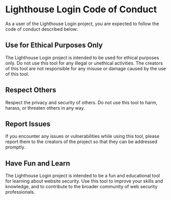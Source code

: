 <h1>Lighthouse Login Code of Conduct</h1>
	<p>As a user of the Lighthouse Login project, you are expected to follow the code of conduct described below:</p>
	<h2>Use for Ethical Purposes Only</h2>
	<p>The Lighthouse Login project is intended to be used for ethical purposes only. Do not use this tool for any illegal or unethical activities. The creators of this tool are not responsible for any misuse or damage caused by the use of this tool.</p>
	<h2>Respect Others</h2>
	<p>Respect the privacy and security of others. Do not use this tool to harm, harass, or threaten others in any way.</p>
	<h2>Report Issues</h2>
	<p>If you encounter any issues or vulnerabilities while using this tool, please report them to the creators of the project so that they can be addressed promptly.</p>
	<h2>Have Fun and Learn</h2>
	<p>The Lighthouse Login project is intended to be a fun and educational tool for learning about website security. Use this tool to improve your skills and knowledge, and to contribute to the broader community of web security professionals.</p>
</body>
</html>
